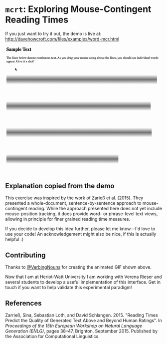 `mcrt`: Exploring Mouse-Contingent Reading Times
================================================

If you just want to try it out, the demo is live at: http://davehowcroft.com/files/examples/word-mcr.html

![Animated GIF showing the mouse-contingent reading time interface in action](https://github.com/dmhowcroft/mcrt/blob/master/mouse-contingent.gif)

Explanation copied from the demo
--------------------------------
This exercise was inspired by the work of Zarieß et al. (2015). They presented a whole-document, sentence-by-sentence approach to mouse-contingent reading. While the approach presented here does not yet include mouse-position tracking, it does provide word- or phrase-level text views, allowing in principle for finer grained reading time measures.

If you decide to develop this idea further, please let me know—I'd love to use your code! An acknowledgement might also be nice, if this is actually helpful :)

Contributing
------------

Thanks to [@VerbingNouns](https://github.com/VerbingNouns) for creating the animated GIF shown above.

Now that I am at Heriot-Watt University I am working with Verena Rieser and several students to develop a useful implementation of this interface.
Get in touch if you want to help validate this experimental paradigm!

References
----------

Zarrieß, Sina, Sebastian Loth, and David Schlangen. 2015. 
"Reading Times Predict the Quality of Generated Text Above and Beyond Human Ratings". 
In _Proceedings of the 15th European Workshop on Natural Language Generation (ENLG)_, pages 38–47, Brighton, September 2015. 
Published by the Association for Computational Linguistics.
